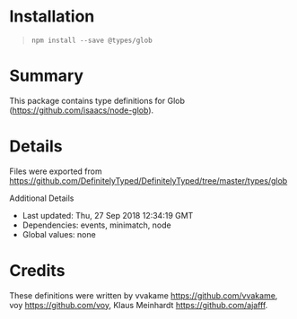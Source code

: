 # Installation
> `npm install --save @types/glob`

# Summary
This package contains type definitions for Glob (https://github.com/isaacs/node-glob).

# Details
Files were exported from https://github.com/DefinitelyTyped/DefinitelyTyped/tree/master/types/glob

Additional Details
 * Last updated: Thu, 27 Sep 2018 12:34:19 GMT
 * Dependencies: events, minimatch, node
 * Global values: none

# Credits
These definitions were written by vvakame <https://github.com/vvakame>, voy <https://github.com/voy>, Klaus Meinhardt <https://github.com/ajafff>.
